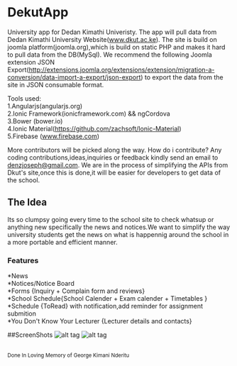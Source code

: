 # DekutApp
University app for Dedan Kimathi Univeristy.
The app will pull data from Dedan Kimathi University Website(www.dkut.ac.ke).
The site is build on joomla platform(joomla.org),which is build on static PHP and makes it hard to pull data from the DB(MySql).
We recommend the following Joomla extension JSON Export(http://extensions.joomla.org/extensions/extension/migration-a-conversion/data-import-a-export/json-export) to export the data from the site in JSON consumable format.

Tools used: 
<br>
1.Angularjs(angularjs.org) <br>
2.Ionic Framework(ionicframework.com) && ngCordova<br>
3.Bower (bower.io)<br>
4.Ionic Material(https://github.com/zachsoft/Ionic-Material)<br>
5.Firebase (www.firebase.com)

More contributors will be picked along the way.
How do i contribute? Any coding contributions,ideas,inquiries or feedback kindly send an email to denzjoseph@gmail.com.
We are in the process of simplifying the APIs from Dkut's site,once this is done,it will be easier for developers to get data of the school.

<h2>The Idea</h2>
Its so clumpsy going every time to the school site to check whatsup or anything new specifically the news and notices.We want to simplify the way university students get the news on what is happennig around the school in a more portable and efficient manner.

<h3>Features</h3>
*News<br/>
*Notices/Notice Board<br/>
*Forms {Inquiry + Complain form and reviews}<br/>
*School Schedule{School Calender + Exam calender + Timetables }<br/>
*Schedule {ToRead} with notification,add reminder for assignment submition<br/>
*You Don't Know Your Lecturer {Lecturer details and contacts}<br/>

##ScreenShots
![alt tag](https://raw.githubusercontent.com/denzelwamburu/kimathiuniapp/master/www/img/login.png)
![alt tag](https://raw.githubusercontent.com/denzelwamburu/kimathiuniapp/master/www/img/signup.png)

<p/>
<br/>
<sup>Done In Loving Memory of George Kimani Nderitu </sup>
